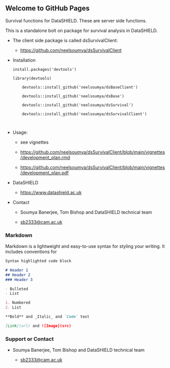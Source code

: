 ## Welcome to GitHub Pages


Survival functions for DataSHIELD. These are server side functions.

This is a standalone bolt on package for survival analysis in DataSHIELD.

* The client side package is called dsSurvivalClient:

    * https://github.com/neelsoumya/dsSurvivalClient

* Installation

    ```
   install.packages('devtools')
	
	library(devtools)
	
        devtools::install_github('neelsoumya/dsBaseClient')
	
        devtools::install_github('neelsoumya/dsBase')
	
        devtools::install_github('neelsoumya/dsSurvival')
   
        devtools::install_github('neelsoumya/dsSurvivalClient')
		
	 
    
    ```


* Usage:

    * see vignettes

    * https://github.com/neelsoumya/dsSurvivalClient/blob/main/vignettes/development_plan.rmd

    * https://github.com/neelsoumya/dsSurvivalClient/blob/main/vignettes/development_plan.pdf 

* DataSHIELD 

    * https://www.datashield.ac.uk

* Contact

    * Soumya Banerjee, Tom Bishop and DataSHIELD technical team

    * sb2333@cam.ac.uk


### Markdown

Markdown is a lightweight and easy-to-use syntax for styling your writing. It includes conventions for

```markdown
Syntax highlighted code block

# Header 1
## Header 2
### Header 3

- Bulleted
- List

1. Numbered
2. List

**Bold** and _Italic_ and `Code` text

[Link](url) and ![Image](src)
```

### Support or Contact

* Soumya Banerjee, Tom Bishop and DataSHIELD technical team

    * sb2333@cam.ac.uk
